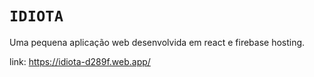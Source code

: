 # `IDIOTA`

Uma pequena aplicação web desenvolvida em react e firebase hosting. 

link: https://idiota-d289f.web.app/